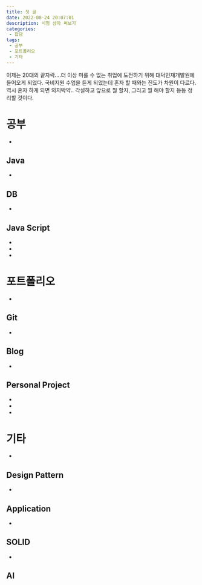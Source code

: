 ```yaml
---
title: 첫 글
date: 2022-08-24 20:07:01
description: 시험 삼아 써보기
categories:
 - 잡담
tags:
 - 공부
 - 포트폴리오
 - 기타
---
```


이제는 20대의 끝자락....더 이상 미룰 수 없는 취업에 도전하기 위해 대덕인재개발원에 들어오게 되었다. 국비지원 수업을 듣게 되었는데 혼자 할 때와는 진도가 차원이 다르다. 역시 혼자 하게 되면 의지박약.. 각설하고 앞으로 뭘 할지, 그리고 뭘 해야 할지 등등 정리할 것이다.

# 공부
-
## Java
-
## DB
-
## Java Script
-
-
-
# 포트폴리오
-
## Git
-
## Blog
-
## Personal Project 
-
-
-
# 기타
-
## Design Pattern
-
## Application
-
## SOLID
-
## AI
